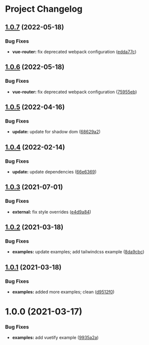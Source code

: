 # Project Changelog

## [1.0.7](https://github.com/GrabarzUndPartner/nuxt-custom-elements-example/compare/v1.0.6...v1.0.7) (2022-05-18)


### Bug Fixes

* **vue-router:** fix deprecated webpack configuration ([edda77c](https://github.com/GrabarzUndPartner/nuxt-custom-elements-example/commit/edda77cafcda499cd38f0d4d41ab8bbdb6b964d8))

## [1.0.6](https://github.com/GrabarzUndPartner/nuxt-custom-elements-example/compare/v1.0.5...v1.0.6) (2022-05-18)


### Bug Fixes

* **vue-router:** fix deprecated webpack configuration ([75955eb](https://github.com/GrabarzUndPartner/nuxt-custom-elements-example/commit/75955eb661827f281557d8bcd16fe03fce716d9f))

## [1.0.5](https://github.com/GrabarzUndPartner/nuxt-custom-elements-example/compare/v1.0.4...v1.0.5) (2022-04-16)


### Bug Fixes

* **update:** update for shadow dom ([68629a2](https://github.com/GrabarzUndPartner/nuxt-custom-elements-example/commit/68629a25b8bfe22ee2c3700aad82a779e6e01717))

## [1.0.4](https://github.com/GrabarzUndPartner/nuxt-custom-elements-example/compare/v1.0.3...v1.0.4) (2022-02-14)


### Bug Fixes

* **update:** update dependencies ([66e6369](https://github.com/GrabarzUndPartner/nuxt-custom-elements-example/commit/66e63694bd3d886973f23304d947578dffeeafbd))

## [1.0.3](https://github.com/GrabarzUndPartner/nuxt-custom-elements-example/compare/v1.0.2...v1.0.3) (2021-07-01)


### Bug Fixes

* **external:** fix style overrides ([e4d9a84](https://github.com/GrabarzUndPartner/nuxt-custom-elements-example/commit/e4d9a84dabc032c840f8f72962986ed6e2ebf7ad))

## [1.0.2](https://github.com/GrabarzUndPartner/nuxt-custom-elements-example/compare/v1.0.1...v1.0.2) (2021-03-18)


### Bug Fixes

* **examples:** update examples; add tailwindcss example ([8da9cbc](https://github.com/GrabarzUndPartner/nuxt-custom-elements-example/commit/8da9cbc00da97a2adca2a793a071730d3c87841f))

## [1.0.1](https://github.com/GrabarzUndPartner/nuxt-custom-elements-example/compare/v1.0.0...v1.0.1) (2021-03-18)


### Bug Fixes

* **examples:** added more examples; clean ([d9512f0](https://github.com/GrabarzUndPartner/nuxt-custom-elements-example/commit/d9512f0f09d5b64d2e6ae6d683c92b01973f3c65))

# 1.0.0 (2021-03-17)


### Bug Fixes

* **examples:** add vuetify example ([9935a2a](https://github.com/GrabarzUndPartner/nuxt-custom-elements-example/commit/9935a2acd50605dfe29435b0ccaaf0981dac4c72))
